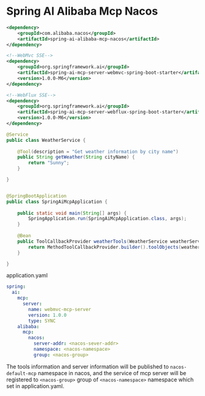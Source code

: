 # Spring AI Alibaba Mcp Nacos


```xml
<dependency>
    <groupId>com.alibaba.nacos</groupId>
    <artifactId>spring-ai-alibaba-mcp-nacos</artifactId>
</dependency>

<!--WebMvc SSE-->
<dependency>
    <groupId>org.springframework.ai</groupId>
    <artifactId>spring-ai-mcp-server-webmvc-spring-boot-starter</artifactId>
    <version>1.0.0-M6</version>
</dependency>

<!--WebFlux SSE-->
<dependency>
    <groupId>org.springframework.ai</groupId>
    <artifactId>spring-ai-mcp-server-webflux-spring-boot-starter</artifactId>
    <version>1.0.0-M6</version>
</dependency>
```

```java
@Service
public class WeatherService {
    
    @Tool(description = "Get weather information by city name")
    public String getWeather(String cityName) {
        return "Sunny";
    }

}


@SpringBootApplication
public class SpringAiMcpApplication {
    
    public static void main(String[] args) {
        SpringApplication.run(SpringAiMcpApplication.class, args);
    }
    
    @Bean
    public ToolCallbackProvider weatherTools(WeatherService weatherService) {
        return MethodToolCallbackProvider.builder().toolObjects(weatherService).build();
    }

}
```
application.yaml
```yaml
spring:
  ai:
    mcp:
      server:
        name: webmvc-mcp-server
        version: 1.0.0
        type: SYNC
    alibaba:
      mcp:
        nacos:
          server-addr: <nacos-sever-addr>
          namespace: <nacos-namespace>  
          group: <nacos-group>
```
The tools information and server information will be published to ```nacos-default-mcp``` namespace in nacos,
and the service of mcp server will be registered to ```<nacos-group>``` group of ```<nacos-namespace>``` namespace which set in application.yaml.